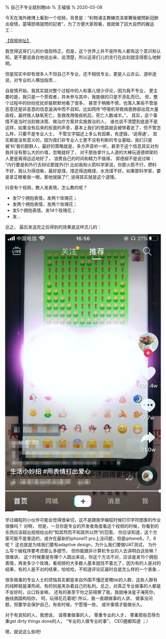 % 自己不专业就别瞎bb
% 王福强
% 2020-03-08


今天在海外微博上看到一个视频，背景是：“利物浦主教練克洛普賽後被問新冠肺炎疫情，當場怒噴提問的記者”，为了方便大家观看，我就做了回大自然的搬运工：

[【视频地址】](https://twitter.com/i/status/1235850947529605121)

我觉得这哥们儿的价值观特正，但是，这个世界上并不是所有人都有这个意识和认知，更不要说直白地说出来、说清楚，所以这哥们儿的言行在此刻就显得那么地鲜明。

但是现实中却有很多人不但自己不专业，还不相信专业，更是人云亦云、道听途说，对专业的人横加指责...

自疫情开始，我其实就对整个过程中的人和事儿很少评论，因为我不专业， 更主要的是，我只是一个旁观者，并未参与其中，我能做的只是不添乱而已。 但，整个过程中的纷纷扰扰却是默默地看了很多， 甚至于稍微不慎，也落入某些不管是恶意还是非恶意的信息漩涡中而不自知，比如网传“呼吸机导致病患肺部出现大量痰栓，最终致人缺氧死亡，急救改用吸痰机后，死亡人数减半。”， 其实，这个事情不是当时当刻做决策、做治疗方案并实施救治的人， 谁也说不清楚到底是不是这样，如果没有后来的反面的声音，基本上我们的思路就会被带着走了，但不管怎么样，只要不是专业人士， 不管文字描述上多么有因果，有逻辑，'说得通'， 其实都是没有意义的，因为我们非专业人士更不没有判断的专业基础，我们只是被‘科’普的那群人，最好的策略就是，多方声音听一听，甚至于这个信息其实对你我并没有那么大的价值，忽略就好了， 对于那些拿什么人道的大棒玩道德绑架的人更是离得远远地好了， 浪费自己的时间和精力不值得， 郭德纲不是说过嘛： “内行要是和外行去辩论那就外行! 比如我和火箭科学家说，你那火箭不行，燃料不好，我认为得烧柴，最好是煤，煤还得选精煤，水洗煤不好。如果那科学家，要是拿正眼看我一眼，那他就输了!”, 说得其实就是这个道理。

抖音有个视频，教人发表情，怎么教的呢？ 

- 发17个拥抱表情，发两个玫瑰花； 
- 发两个拥抱表情，发两个玫瑰花；
- 发5个拥抱表情，发14个玫瑰花； 
- 发...

总之， 最后发送完之后得到的效果是这样式儿的：

![](images/emoji_heart.jpg)

学过编程的小伙伴可能会觉得很亲切，这不是跟我学编程时候打印字符图案的作业很像吗？ 对啊， 但是，一旦你是专业的开发者角度看这个视频的时候，你看到的东西应该超出视频给出的“知其然而不知其所以然”的范围， 你应该知道，这个方案可能不是普适的，或许在最新的iphone11 pro上没问题，但是iphone6，7，8呢？ 这也就是为啥我们要有adaptive design，为什么我们要做UAT测试， 为什么写个破程序要考虑那么多细节， 但你能跟非计算机专业的人去讲明白这些嘛？ 很难讲， 这个时候要是有哪个人跳出来说，你这个方法不对，应该是发15个拥抱表情，再发多少个玫瑰，看视频的大多数人基本就找不着北了，因为有的人是对的结果，有的人是不对的结果，哈哈哈，不知道评论区届时会是怎么样的一个景象...

很多做事的专业人士的烦恼其实都是来自外围不懂还爱瞎bb的人群，这些人群有的纯粹就是凑热闹，有的则是夹杂着自己的私利，总之，对真正专业做事的人都是不友好的，众口铄金嘛， 还有的甚至于你之前得罪了我，我就唾沫星子淹死你，曲线救国构陷你， 呵，玩得花花着呢! 所以，我一直跟做事的人讲， 做事没问题，但要学会保护自己，有些时候，宁愿慢一些， 或许事情才能做长久。

对于有良知的人，我想说， 请尊重做事的人， 尊重专业的人才， 尊重那些忍辱负重get dirty things done的人， “专业的人做专业的事”， CEO圈都知道 ；）

嗯，就说这么些吧!


